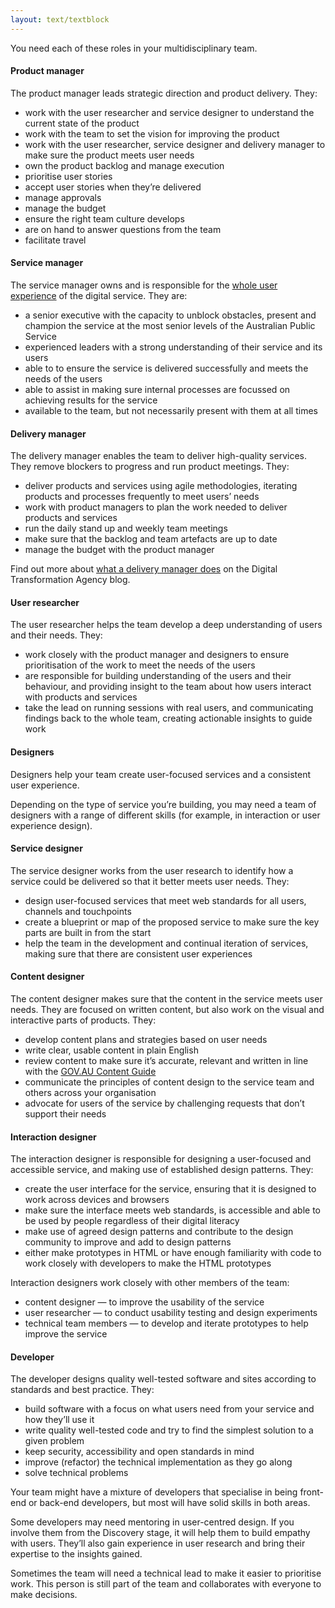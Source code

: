 ```yaml
---
layout: text/textblock
---
```

You need each of these roles in your multidisciplinary team.
#### Product manager
The product manager leads strategic direction and product delivery. They:

-  work with the user researcher and service designer to understand the current state of the product
-  work with the team to set the vision for improving the product
-  work with the user researcher, service designer and delivery manager to make sure the product meets user needs
-  own the product backlog and manage execution
-  prioritise user stories
-  accept user stories when they’re delivered
-  manage approvals
-  manage the budget
-  ensure the right team culture develops
-  are on hand to answer questions from the team
-  facilitate travel

#### Service manager
The service manager owns and is responsible for the [whole user experience](/service-design-delivery-process/whole-user-experience/) of the digital service. They are:

-  a senior executive with the capacity to unblock obstacles, present and champion the service at the most senior levels of the Australian Public Service
-  experienced leaders with a strong understanding of their service and its users
-  able to to ensure the service is delivered successfully and meets the needs of the users
-  able to assist in making sure internal processes are focussed on achieving results for the service
-  available to the team, but not necessarily present with them at all times

#### Delivery manager
The delivery manager enables the team to deliver high-quality services. They remove blockers to progress and run product meetings. They:

-  deliver products and services using agile methodologies, iterating products and processes frequently to meet users’ needs
-  work with product managers to plan the work needed to deliver products and services
-  run the daily stand up and weekly team meetings
-  make sure that the backlog and team artefacts are up to date
-  manage the budget with the product manager

Find out more about [what a delivery manager does](https://www.dta.gov.au/blog/so-what-does-a-delivery-manager-do/) on the Digital Transformation Agency blog.

#### User researcher
The user researcher helps the team develop a deep understanding of users and their needs. They:

-  work closely with the product manager and designers to ensure prioritisation of the work to meet the needs of the users
-  are responsible for building understanding of the users and their behaviour, and providing insight to the team about how users interact with products and services
-  take the lead on running sessions with real users, and communicating findings back to the whole team, creating actionable insights to guide work

#### Designers
Designers help your team create user-focused services and a consistent user experience.

Depending on the type of service you’re building, you may need a team of designers with a range of different skills (for example, in interaction or user experience design).

#### Service designer
The service designer works from the user research to identify how a service could be delivered so that it better meets user needs. They:

-  design user-focused services that meet web standards for all users, channels and touchpoints
-  create a blueprint or map of the proposed service to make sure the key parts are built in from the start
-  help the team in the development and continual iteration of services, making sure that there are consistent user experiences

#### Content designer
The content designer makes sure that the content in the service meets user needs. They are focused on written content, but also work on the visual and interactive parts of products. They:

-  develop content plans and strategies based on user needs
-  write clear, usable content in plain English
-  review content to make sure it’s accurate, relevant and written in line with the [GOV.AU Content Guide](https://guides.service.gov.au/content-guide/)
-  communicate the principles of content design to the service team and others across your organisation
-  advocate for users of the service by challenging requests that don’t support their needs

#### Interaction designer
The interaction designer is responsible for designing a user-focused and accessible service, and making use of established design patterns. They:

-  create the user interface for the service, ensuring that it is designed to work across devices and browsers
-  make sure the interface meets web standards, is accessible and able to be used by people regardless of their digital literacy
-  make use of agreed design patterns and contribute to the design community to improve and add to design patterns
- either make prototypes in HTML or have enough familiarity with code to work closely with developers to make the HTML prototypes

Interaction designers work closely with other members of the team:
 - content designer — to improve the usability of the service
 -  user researcher — to conduct usability testing and design experiments
 -  technical team members — to develop and iterate prototypes to help improve the service

#### Developer
The developer designs quality well-tested software and sites according to standards and best practice. They:

-  build software with a focus on what users need from your service and how they’ll use it
-  write quality well-tested code and try to find the simplest solution to a given problem
-  keep security, accessibility and open standards in mind
-  improve (refactor) the technical implementation as they go along
-  solve technical problems

Your team might have a mixture of developers that specialise in being front-end or back-end developers, but most will have solid skills in both areas.

Some developers may need mentoring in user-centred design. If you involve them from the Discovery stage, it will help them to build empathy with users. They’ll also gain experience in user research and bring their expertise to the insights gained.

Sometimes the team will need a technical lead to make it easier to prioritise work. This person is still part of the team and collaborates with everyone to make decisions.
